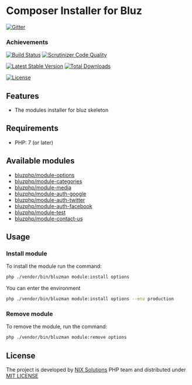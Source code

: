 # Composer Installer for Bluz

[![Gitter](https://badges.gitter.im/Join%20Chat.svg)](https://gitter.im/bluzphp/main)

### Achievements

[![Build Status](https://travis-ci.org/bluzphp/composer-plugin.svg?branch=master)](https://travis-ci.org/bluzphp/composer-plugin)
[![Scrutinizer Code Quality](https://scrutinizer-ci.com/g/bluzphp/composer-plugin/badges/quality-score.png?b=master)](https://scrutinizer-ci.com/g/bluzphp/composer-plugin/?branch=master)

[![Latest Stable Version](https://poser.pugx.org/bluzphp/composer-plugin/v/stable)](https://packagist.org/packages/bluzphp/composer-plugin)
[![Total Downloads](https://poser.pugx.org/bluzphp/composer-plugin/downloads)](https://packagist.org/packages/bluzphp/composer-plugin)

[![License](https://poser.pugx.org/bluzphp/composer-plugin/license)](https://packagist.org/packages/bluzphp/composer-plugin)

Features
-------------------------
* The modules installer for bluz skeleton

Requirements
-------------------------
* PHP: 7 (or later)

Available modules
-------------------------
* [bluzphp/module-options](https://github.com/bluzphp/module-options)
* [bluzphp/module-categories](https://github.com/bluzphp/module-categories)
* [bluzphp/module-media](https://github.com/bluzphp/module-media)
* [bluzphp/module-auth-google](https://github.com/bluzphp/module-auth-google)
* [bluzphp/module-auth-twitter](https://github.com/bluzphp/module-auth-twitter)
* [bluzphp/module-auth-facebook](https://github.com/bluzphp/module-auth-facebook)
* [bluzphp/module-test](https://github.com/bluzphp/module-test)
* [bluzphp/module-contact-us](https://github.com/bluzphp/module-contact-us)

Usage
-------------------------
### Install module
To install the module run the command:
  
```bash
php ./vendor/bin/bluzman module:install options
```

You can enter the environment

```bash
php ./vendor/bin/bluzman module:install options --env production
```

### Remove module
To remove the module, run the command:
    
```bash
php ./vendor/bin/bluzman module:remove options
```

## License

The project is developed by [NIX Solutions][1] PHP team and distributed under [MIT LICENSE][2]

[1]: http://nixsolutions.com
[2]: https://raw.github.com/bluzphp/composer-plugin/master/LICENSE.md
